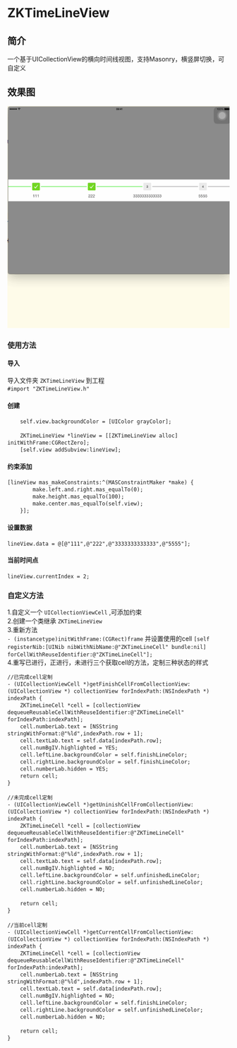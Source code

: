 # ZKTimeLineView
## 简介
一个基于UICollectionView的横向时间线视图，支持Masonry，横竖屏切换，可自定义

## 效果图
![效果图](https://github.com/zkil/ZKTimeLineView/blob/master/timeline.gif?raw=true)  

### 使用方法
#### 导入 
导入文件夹 `ZKTimeLineView` 到工程  
`#import "ZKTimeLineView.h"`

#### 创建
```
    self.view.backgroundColor = [UIColor grayColor];
    
    ZKTimeLineView *lineView = [[ZKTimeLineView alloc] initWithFrame:CGRectZero];
    [self.view addSubview:lineView];
```

#### 约束添加
```
[lineView mas_makeConstraints:^(MASConstraintMaker *make) {
        make.left.and.right.mas_equalTo(0);
        make.height.mas_equalTo(100);
        make.center.mas_equalTo(self.view);
    }];

```

#### 设置数据
```
lineView.data = @[@"111",@"222",@"3333333333333",@"5555"];
```

#### 当前时间点
```
lineView.currentIndex = 2;
```

### 自定义方法
1.自定义一个 `UICollectionViewCell` ,可添加约束  
2.创建一个类继承 `ZKTimeLineView`  
3.重新方法  
`- (instancetype)initWithFrame:(CGRect)frame`
并设置使用的cell
`[self registerNib:[UINib nibWithNibName:@"ZKTimeLineCell" bundle:nil] forCellWithReuseIdentifier:@"ZKTimeLineCell"];`  
4.重写已进行，正进行，未进行三个获取cell的方法，定制三种状态的样式  

```
//已完成cell定制
- (UICollectionViewCell *)getFinishCellFromCollectionView:(UICollectionView *) collectionView forIndexPath:(NSIndexPath *) indexPath {
    ZKTimeLineCell *cell = [collectionView dequeueReusableCellWithReuseIdentifier:@"ZKTimeLineCell" forIndexPath:indexPath];
    cell.numberLab.text = [NSString stringWithFormat:@"%ld",indexPath.row + 1];
    cell.textLab.text = self.data[indexPath.row];
    cell.numBgIV.highlighted = YES;
    cell.leftLine.backgroundColor = self.finishLineColor;
    cell.rightLine.backgroundColor = self.finishLineColor;
    cell.numberLab.hidden = YES;
    return cell;
}

//未完成cell定制
- (UICollectionViewCell *)getUninishCellFromCollectionView:(UICollectionView *) collectionView forIndexPath:(NSIndexPath *) indexPath {
    ZKTimeLineCell *cell = [collectionView dequeueReusableCellWithReuseIdentifier:@"ZKTimeLineCell" forIndexPath:indexPath];
    cell.numberLab.text = [NSString stringWithFormat:@"%ld",indexPath.row + 1];
    cell.textLab.text = self.data[indexPath.row];
    cell.numBgIV.highlighted = NO;
    cell.leftLine.backgroundColor = self.unfinishedLineColor;
    cell.rightLine.backgroundColor = self.unfinishedLineColor;
    cell.numberLab.hidden = NO;
    
    return cell;
}

//当前cell定制
- (UICollectionViewCell *)getCurrentCellFromCollectionView:(UICollectionView *) collectionView forIndexPath:(NSIndexPath *) indexPath {
    ZKTimeLineCell *cell = [collectionView dequeueReusableCellWithReuseIdentifier:@"ZKTimeLineCell" forIndexPath:indexPath];
    cell.numberLab.text = [NSString stringWithFormat:@"%ld",indexPath.row + 1];
    cell.textLab.text = self.data[indexPath.row];
    cell.numBgIV.highlighted = NO;
    cell.leftLine.backgroundColor = self.finishLineColor;
    cell.rightLine.backgroundColor = self.unfinishedLineColor;
    cell.numberLab.hidden = NO;
    
    return cell;
}


```
